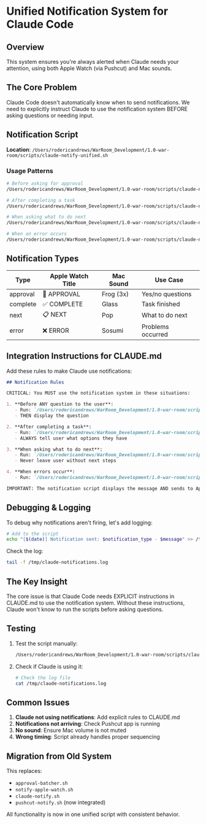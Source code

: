 # Unified Notification System for Claude Code

## Overview

This system ensures you're always alerted when Claude needs your attention, using both Apple Watch (via Pushcut) and Mac sounds.

## The Core Problem

Claude Code doesn't automatically know when to send notifications. We need to explicitly instruct Claude to use the notification system BEFORE asking questions or needing input.

## Notification Script

**Location**: `/Users/rodericandrews/WarRoom_Development/1.0-war-room/scripts/claude-notify-unified.sh`

### Usage Patterns

```bash
# Before asking for approval
/Users/rodericandrews/WarRoom_Development/1.0-war-room/scripts/claude-notify-unified.sh approval "Deploy to production?" "Will update live site"

# After completing a task
/Users/rodericandrews/WarRoom_Development/1.0-war-room/scripts/claude-notify-unified.sh complete "Database migration successful" "Ready for next task"

# When asking what to do next
/Users/rodericandrews/WarRoom_Development/1.0-war-room/scripts/claude-notify-unified.sh next "All tests passing" "1. Deploy\n2. Document\n3. Next feature"

# When an error occurs
/Users/rodericandrews/WarRoom_Development/1.0-war-room/scripts/claude-notify-unified.sh error "Build failed" "Check error logs"
```

## Notification Types

| Type | Apple Watch Title | Mac Sound | Use Case |
|------|------------------|-----------|----------|
| approval | 🚨 APPROVAL | Frog (3x) | Yes/no questions |
| complete | ✅ COMPLETE | Glass | Task finished |
| next | 📋 NEXT | Pop | What to do next |
| error | ❌ ERROR | Sosumi | Problems occurred |

## Integration Instructions for CLAUDE.md

Add these rules to make Claude use notifications:

```markdown
## Notification Rules

CRITICAL: You MUST use the notification system in these situations:

1. **Before ANY question to the user**:
   - Run: `/Users/rodericandrews/WarRoom_Development/1.0-war-room/scripts/claude-notify-unified.sh approval "Your question here" "What happens next"`
   - THEN display the question

2. **After completing a task**:
   - Run: `/Users/rodericandrews/WarRoom_Development/1.0-war-room/scripts/claude-notify-unified.sh complete "What was done" "What's next"`
   - ALWAYS tell user what options they have

3. **When asking what to do next**:
   - Run: `/Users/rodericandrews/WarRoom_Development/1.0-war-room/scripts/claude-notify-unified.sh next "Current status" "1. Option 1\n2. Option 2"`
   - Never leave user without next steps

4. **When errors occur**:
   - Run: `/Users/rodericandrews/WarRoom_Development/1.0-war-room/scripts/claude-notify-unified.sh error "What went wrong" "Suggested fix"`

IMPORTANT: The notification script displays the message AND sends to Apple Watch, then plays the sound. This ensures the text is ready when the user arrives.
```

## Debugging & Logging

To debug why notifications aren't firing, let's add logging:

```bash
# Add to the script
echo "[$(date)] Notification sent: $notification_type - $message" >> /tmp/claude-notifications.log
```

Check the log:
```bash
tail -f /tmp/claude-notifications.log
```

## The Key Insight

The core issue is that Claude Code needs EXPLICIT instructions in CLAUDE.md to use the notification system. Without these instructions, Claude won't know to run the scripts before asking questions.

## Testing

1. Test the script manually:
   ```bash
   /Users/rodericandrews/WarRoom_Development/1.0-war-room/scripts/claude-notify-unified.sh test
   ```

2. Check if Claude is using it:
   ```bash
   # Check the log file
   cat /tmp/claude-notifications.log
   ```

## Common Issues

1. **Claude not using notifications**: Add explicit rules to CLAUDE.md
2. **Notifications not arriving**: Check Pushcut app is running
3. **No sound**: Ensure Mac volume is not muted
4. **Wrong timing**: Script already handles proper sequencing

## Migration from Old System

This replaces:
- `approval-batcher.sh` 
- `notify-apple-watch.sh`
- `claude-notify.sh`
- `pushcut-notify.sh` (now integrated)

All functionality is now in one unified script with consistent behavior.